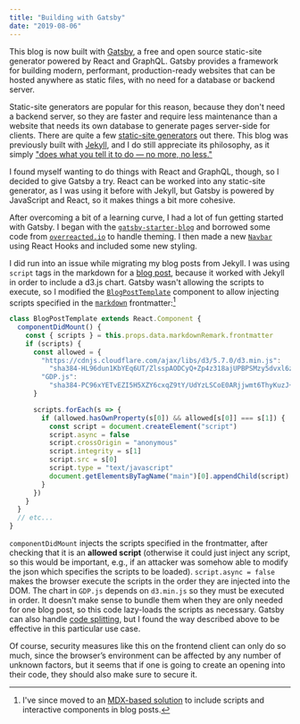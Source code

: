 ```yaml
---
title: "Building with Gatsby"
date: "2019-08-06"
---
```


This blog is now built with [Gatsby](https://www.gatsbyjs.org/), a free and open source static-site generator powered by React and GraphQL. Gatsby provides a framework for building modern, performant, production-ready websites that can be hosted anywhere as static files, with no need for a database or backend server.

Static-site generators are popular for this reason, because they don't need a backend server, so they are faster and require less maintenance than a website that needs its own database to generate pages server-side for clients. There are quite a few [static-site generators](https://staticsitegenerators.net/) out there. This blog was previously built with [Jekyll](https://jekyllrb.com/), and I do still appreciate its philosophy, as it simply ["does what you tell it to do — no more, no less."](https://github.com/jekyll/jekyll#philosophy)

I found myself wanting to do things with React and GraphQL, though, so I decided to give Gatsby a try. React can be worked into any static-site generator, as I was using it before with Jekyll, but Gatsby is powered by JavaScript and React, so it makes things a bit more cohesive.

After overcoming a bit of a learning curve, I had a lot of fun getting started with Gatsby. I began with the [`gatsby-starter-blog`](https://github.com/gatsbyjs/gatsby-starter-blog) and borrowed some code from [`overreacted.io`](https://github.com/gaearon/overreacted.io) to handle theming.  I then made a new [`Navbar`](https://github.com/tmshkr/tmshkr.com/blob/master/src/components/navbar.js) using React Hooks and included some new styling.

I did run into an issue while migrating my blog posts from Jekyll. I was using `script` tags in the markdown for a [blog post](/blog/data-visualization/), because it worked with Jekyll in order to include a d3.js chart. Gatsby wasn't allowing the scripts to execute, so I modified the [`BlogPostTemplate`](https://github.com/tmshkr/tmshkr.com/blob/62eeadfa3335322fc854288df05ffca588cd2d2a/src/templates/blog-post.js) component to allow injecting scripts specified in the [`markdown`](https://github.com/tmshkr/tmshkr.com/blob/62eeadfa3335322fc854288df05ffca588cd2d2a/content/blog/data-visualization/index.md) frontmatter:[^1]

```javascript
class BlogPostTemplate extends React.Component {
  componentDidMount() {
    const { scripts } = this.props.data.markdownRemark.frontmatter
    if (scripts) {
      const allowed = {
        "https://cdnjs.cloudflare.com/ajax/libs/d3/5.7.0/d3.min.js":
          "sha384-HL96dun1KbYEq6UT/ZlsspAODCyQ+Zp4z318ajUPBPSMzy5dvxl6ziwmnil8/Cpd",
        "GDP.js":
          "sha384-PC96xYETvEZI5H5XZY6cxqZ9tY/UdYzLSCoE0ARjjwmt6ThyKuzJ+b9xAwpZmPJU",
      }

      scripts.forEach(s => {
        if (allowed.hasOwnProperty(s[0]) && allowed[s[0]] === s[1]) {
          const script = document.createElement("script")
          script.async = false
          script.crossOrigin = "anonymous"
          script.integrity = s[1]
          script.src = s[0]
          script.type = "text/javascript"
          document.getElementsByTagName("main")[0].appendChild(script)
        }
      })
    }
  }
  // etc...
}
```

`componentDidMount` injects the scripts specified in the frontmatter, after checking that it is an __allowed script__ (otherwise it could just inject any script, so this would be important, e.g., if an attacker was somehow able to modify the json which specifies the scripts to be loaded). `script.async = false` makes the browser execute the scripts in the order they are injected into the DOM. The chart in `GDP.js` depends on `d3.min.js` so they must be executed in order. It doesn't make sense to bundle them when they are only needed for one blog post, so this code lazy-loads the scripts as necessary. Gatsby can also handle [code splitting](https://www.gatsbyjs.org/docs/how-code-splitting-works/), but I found the way described above to be effective in this particular use case.

Of course, security measures like this on the frontend client can only do so much, since the browser’s environment can be affected by any number of unknown factors, but it seems that if one is going to create an opening into their code, they should also make sure to secure it.

[^1]: I've since moved to an [MDX-based solution](/blog/mdx/) to include scripts and interactive components in blog posts.
